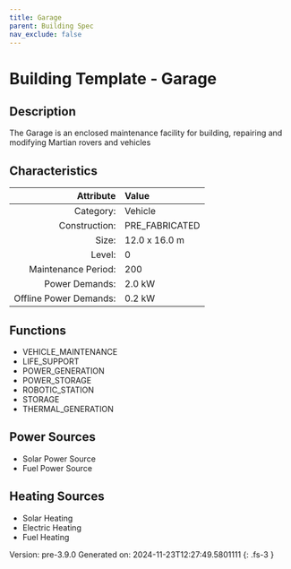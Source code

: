 ```yaml
---
title: Garage
parent: Building Spec
nav_exclude: false
---
```

# Building Template - Garage

## Description
The Garage is an enclosed maintenance facility for building, repairing and modifying Martian rovers and vehicles

## Characteristics

| Attribute      | Value |
|--------:|:------|
|Category:|Vehicle|
|Construction:|PRE_FABRICATED|
|Size:|12.0 x 16.0 m|
|Level:|0|
|Maintenance Period:|200|
|Power Demands:|2.0 kW|
|Offline Power Demands:|0.2 kW|


## Functions
      
- VEHICLE_MAINTENANCE
- LIFE_SUPPORT
- POWER_GENERATION
- POWER_STORAGE
- ROBOTIC_STATION
- STORAGE
- THERMAL_GENERATION


## Power Sources
      
- Solar Power Source
- Fuel Power Source

## Heating Sources

- Solar Heating
- Electric Heating
- Fuel Heating

Version: pre-3.9.0 Generated on: 2024-11-23T12:27:49.5801111
{: .fs-3 }